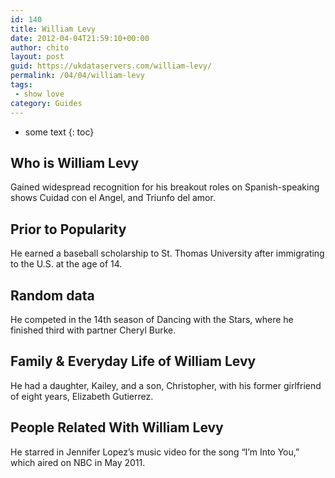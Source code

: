 ```yaml
---
id: 140
title: William Levy
date: 2012-04-04T21:59:10+00:00
author: chito
layout: post
guid: https://ukdataservers.com/william-levy/
permalink: /04/04/william-levy
tags:
 - show love
category: Guides
---
```


* some text
{: toc}


## Who is  William Levy
                  
                  
                  
Gained widespread recognition for his breakout roles on Spanish-speaking shows Cuidad con el Angel, and Triunfo del amor. 
                  
                
                
                
## Prior to Popularity 
                  
                  
                  
He earned a baseball scholarship to St. Thomas University after immigrating to the U.S. at the age of 14. 
                  
                
                
                
## Random data 
                  
                  
                  
He competed in the 14th season of Dancing with the Stars, where he finished third with partner Cheryl Burke. 
                  
                
                
                
## Family & Everyday Life of William Levy
                  
                  
                  
He had a daughter, Kailey, and a son, Christopher, with his former girlfriend of eight years, Elizabeth Gutierrez. 
                  
                
                
                
## People Related With  William Levy
                  
                  
                  
He starred in Jennifer Lopez&#8217;s music video for the song &#8220;I&#8217;m Into You,&#8221; which aired on NBC in May 2011.
                  
                
              
            
          
          
          
    
    
  
